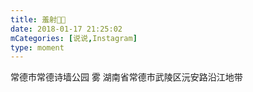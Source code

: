 ```yaml
---
title: 羞射🌚🌚
date: 2018-01-17 21:25:02
mCategories: [说说,Instagram]
type: moment
---
```


<div id="pics-20180117212502"></div>

<script>
var data = [
    {"link": "2018-01-17_185453.jpg", "type": "photo"},
    {"link": "2018-01-17_000001.jpeg", "type": "shuoshuo"}
];
picsRender(data, "pics-20180117212502");
</script>

常德市常德诗墙公园 雾
湖南省常德市武陵区沅安路沿江地带
